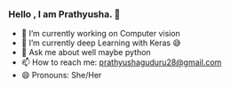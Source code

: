 ### Hello , I am Prathyusha. 👋

- 🔭 I’m currently working on Computer vision 
- 🌱 I’m currently deep Learning with Keras 😅
- 💬 Ask me about well maybe python
- 📫 How to reach me: prathyushaguduru28@gmail.com
- 😄 Pronouns: She/Her


<!--
**Prathyusha-Guduru/Prathyusha-Guduru** is a ✨ _special_ ✨ repository because its `README.md` (this file) appears on your GitHub profile.


- 🔭 I’m currently working on Computer vision 
- 🌱 I’m currently learning Deep Learning using Keras
- 💬 Ask me about well maybe python
- 📫 How to reach me: prathyushaguduru28@gmail.com
- 😄 Pronouns: She/Her
